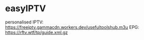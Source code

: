 # easyIPTV
personalised IPTV: 
https://freeiptv.gammacdn.workers.dev/usefultoolshub.m3u
EPG:
https://rftv.wtf/tp/guide.xml.gz
